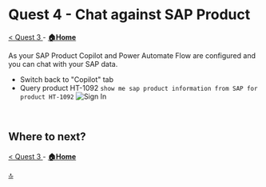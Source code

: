 # Quest 4 - Chat against SAP Product 

[ < Quest 3 ](quest3.md) - **[🏠Home](../README.md)**

As your SAP Product Copilot and Power Automate Flow are configured and you can chat with your SAP data. 


* Switch back to "Copilot" tab
* Query product HT-1092 `show me sap product information from SAP for product HT-1092`
 ![Sign In](../media/quest4/33-Copilot-SAPProductOutput.png) <br>

<br>



## Where to next?

[ < Quest 3 ](quest3.md) - **[🏠Home](../README.md)**

[🔝](#)
